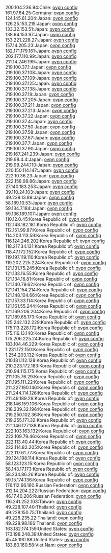 200.104.236.94:Chile: [ovpn config](vpn/200_104_236_94.ovpn)  
161.97.64.25:Germany: [ovpn config](vpn/161_97_64_25.ovpn)  
124.145.61.204:Japan: [ovpn config](vpn/124_145_61_204.ovpn)  
126.25.153.215:Japan: [ovpn config](vpn/126_25_153_215.ovpn)  
133.32.153.51:Japan: [ovpn config](vpn/133_32_153_51.ovpn)  
138.64.153.97:Japan: [ovpn config](vpn/138_64_153_97.ovpn)  
153.221.228.27:Japan: [ovpn config](vpn/153_221_228_27.ovpn)  
157.14.205.23:Japan: [ovpn config](vpn/157_14_205_23.ovpn)  
182.171.179.161:Japan: [ovpn config](vpn/182_171_179_161.ovpn)  
202.177.110.99:Japan: [ovpn config](vpn/202_177_110_99.ovpn)  
211.14.246.199:Japan: [ovpn config](vpn/211_14_246_199.ovpn)  
219.100.37.1:Japan: [ovpn config](vpn/219_100_37_1.ovpn)  
219.100.37.108:Japan: [ovpn config](vpn/219_100_37_108.ovpn)  
219.100.37.109:Japan: [ovpn config](vpn/219_100_37_109.ovpn)  
219.100.37.125:Japan: [ovpn config](vpn/219_100_37_125.ovpn)  
219.100.37.138:Japan: [ovpn config](vpn/219_100_37_138.ovpn)  
219.100.37.19:Japan: [ovpn config](vpn/219_100_37_19.ovpn)  
219.100.37.205:Japan: [ovpn config](vpn/219_100_37_205.ovpn)  
219.100.37.211:Japan: [ovpn config](vpn/219_100_37_211.ovpn)  
219.100.37.213:Japan: [ovpn config](vpn/219_100_37_213.ovpn)  
219.100.37.22:Japan: [ovpn config](vpn/219_100_37_22.ovpn)  
219.100.37.4:Japan: [ovpn config](vpn/219_100_37_4.ovpn)  
219.100.37.50:Japan: [ovpn config](vpn/219_100_37_50.ovpn)  
219.100.37.58:Japan: [ovpn config](vpn/219_100_37_58.ovpn)  
219.100.37.67:Japan: [ovpn config](vpn/219_100_37_67.ovpn)  
219.100.37.7:Japan: [ovpn config](vpn/219_100_37_7.ovpn)  
219.100.37.90:Japan: [ovpn config](vpn/219_100_37_90.ovpn)  
219.167.241.239:Japan: [ovpn config](vpn/219_167_241_239.ovpn)  
219.98.4.4:Japan: [ovpn config](vpn/219_98_4_4.ovpn)  
219.99.244.110:Japan: [ovpn config](vpn/219_99_244_110.ovpn)  
220.150.114.147:Japan: [ovpn config](vpn/220_150_114_147.ovpn)  
222.10.36.23:Japan: [ovpn config](vpn/222_10_36_23.ovpn)  
222.158.98.86:Japan: [ovpn config](vpn/222_158_98_86.ovpn)  
27.140.183.253:Japan: [ovpn config](vpn/27_140_183_253.ovpn)  
39.110.24.103:Japan: [ovpn config](vpn/39_110_24_103.ovpn)  
49.238.13.89:Japan: [ovpn config](vpn/49_238_13_89.ovpn)  
58.189.10.53:Japan: [ovpn config](vpn/58_189_10_53.ovpn)  
59.134.7.184:Japan: [ovpn config](vpn/59_134_7_184.ovpn)  
59.136.189.107:Japan: [ovpn config](vpn/59_136_189_107.ovpn)  
110.12.0.45:Korea Republic of: [ovpn config](vpn/110_12_0_45.ovpn)  
112.148.182.181:Korea Republic of: [ovpn config](vpn/112_148_182_181.ovpn)  
112.151.99.87:Korea Republic of: [ovpn config](vpn/112_151_99_87.ovpn)  
114.203.113.59:Korea Republic of: [ovpn config](vpn/114_203_113_59.ovpn)  
116.124.246.202:Korea Republic of: [ovpn config](vpn/116_124_246_202.ovpn)  
118.217.34.131:Korea Republic of: [ovpn config](vpn/118_217_34_131.ovpn)  
118.47.172.152:Korea Republic of: [ovpn config](vpn/118_47_172_152.ovpn)  
119.197.119.110:Korea Republic of: [ovpn config](vpn/119_197_119_110.ovpn)  
119.202.225.224:Korea Republic of: [ovpn config](vpn/119_202_225_224.ovpn)  
121.131.75.245:Korea Republic of: [ovpn config](vpn/121_131_75_245.ovpn)  
121.133.16.55:Korea Republic of: [ovpn config](vpn/121_133_16_55.ovpn)  
121.134.16.81:Korea Republic of: [ovpn config](vpn/121_134_16_81.ovpn)  
121.140.79.62:Korea Republic of: [ovpn config](vpn/121_140_79_62.ovpn)  
121.141.154.214:Korea Republic of: [ovpn config](vpn/121_141_154_214.ovpn)  
121.148.104.66:Korea Republic of: [ovpn config](vpn/121_148_104_66.ovpn)  
121.157.33.114:Korea Republic of: [ovpn config](vpn/121_157_33_114.ovpn)  
121.161.55.244:Korea Republic of: [ovpn config](vpn/121_161_55_244.ovpn)  
121.169.206.204:Korea Republic of: [ovpn config](vpn/121_169_206_204.ovpn)  
121.189.65.173:Korea Republic of: [ovpn config](vpn/121_189_65_173.ovpn)  
125.242.132.229:Korea Republic of: [ovpn config](vpn/125_242_132_229.ovpn)  
175.113.228.172:Korea Republic of: [ovpn config](vpn/175_113_228_172.ovpn)  
175.116.13.140:Korea Republic of: [ovpn config](vpn/175_116_13_140.ovpn)  
175.206.225.24:Korea Republic of: [ovpn config](vpn/175_206_225_24.ovpn)  
183.104.46.229:Korea Republic of: [ovpn config](vpn/183_104_46_229.ovpn)  
1.231.172.150:Korea Republic of: [ovpn config](vpn/1_231_172_150.ovpn)  
1.254.203.132:Korea Republic of: [ovpn config](vpn/1_254_203_132.ovpn)  
210.181.112.128:Korea Republic of: [ovpn config](vpn/210_181_112_128.ovpn)  
210.223.172.183:Korea Republic of: [ovpn config](vpn/210_223_172_183.ovpn)  
210.94.115.175:Korea Republic of: [ovpn config](vpn/210_94_115_175.ovpn)  
211.105.76.29:Korea Republic of: [ovpn config](vpn/211_105_76_29.ovpn)  
211.195.111.22:Korea Republic of: [ovpn config](vpn/211_195_111_22.ovpn)  
211.227.190.146:Korea Republic of: [ovpn config](vpn/211_227_190_146.ovpn)  
211.244.114.126:Korea Republic of: [ovpn config](vpn/211_244_114_126.ovpn)  
211.49.189.29:Korea Republic of: [ovpn config](vpn/211_49_189_29.ovpn)  
218.146.159.106:Korea Republic of: [ovpn config](vpn/218_146_159_106.ovpn)  
218.239.32.196:Korea Republic of: [ovpn config](vpn/218_239_32_196.ovpn)  
219.250.102.36:Korea Republic of: [ovpn config](vpn/219_250_102_36.ovpn)  
219.255.171.32:Korea Republic of: [ovpn config](vpn/219_255_171_32.ovpn)  
221.146.127.138:Korea Republic of: [ovpn config](vpn/221_146_127_138.ovpn)  
222.103.163.132:Korea Republic of: [ovpn config](vpn/222_103_163_132.ovpn)  
222.109.79.46:Korea Republic of: [ovpn config](vpn/222_109_79_46.ovpn)  
222.113.40.44:Korea Republic of: [ovpn config](vpn/222_113_40_44.ovpn)  
222.114.82.205:Korea Republic of: [ovpn config](vpn/222_114_82_205.ovpn)  
222.117.61.77:Korea Republic of: [ovpn config](vpn/222_117_61_77.ovpn)  
39.124.198.114:Korea Republic of: [ovpn config](vpn/39_124_198_114.ovpn)  
58.123.123.15:Korea Republic of: [ovpn config](vpn/58_123_123_15.ovpn)  
58.143.17.173:Korea Republic of: [ovpn config](vpn/58_143_17_173.ovpn)  
58.234.86.26:Korea Republic of: [ovpn config](vpn/58_234_86_26.ovpn)  
59.15.174.136:Korea Republic of: [ovpn config](vpn/59_15_174_136.ovpn)  
176.112.66.160:Russian Federation: [ovpn config](vpn/176_112_66_160.ovpn)  
212.14.204.222:Russian Federation: [ovpn config](vpn/212_14_204_222.ovpn)  
46.17.40.206:Russian Federation: [ovpn config](vpn/46_17_40_206.ovpn)  
116.241.252.103:Taiwan: [ovpn config](vpn/116_241_252_103.ovpn)  
49.228.107.40:Thailand: [ovpn config](vpn/49_228_107_40.ovpn)  
49.228.150.75:Thailand: [ovpn config](vpn/49_228_150_75.ovpn)  
49.228.235.22:Thailand: [ovpn config](vpn/49_228_235_22.ovpn)  
49.228.98.166:Thailand: [ovpn config](vpn/49_228_98_166.ovpn)  
163.182.174.159:United States: [ovpn config](vpn/163_182_174_159.ovpn)  
173.198.248.39:United States: [ovpn config](vpn/173_198_248_39.ovpn)  
45.45.190.88:United States: [ovpn config](vpn/45_45_190_88.ovpn)  
183.80.160.58:Viet Nam: [ovpn config](vpn/183_80_160_58.ovpn)  
